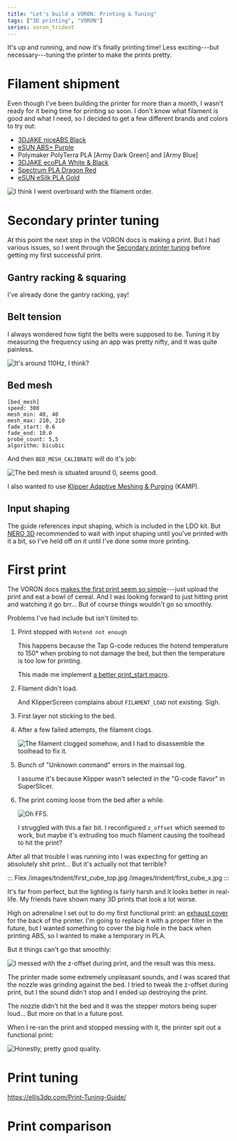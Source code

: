 ```yaml
---
title: "Let's build a VORON: Printing & Tuning"
tags: ["3D printing", "VORON"]
series: voron_trident
---
```


It's up and running, and now it's finally printing time!
Less exciting---but necessary---tuning the printer to make the prints pretty.

# Filament shipment

Even though I've been building the printer for more than a month, I wasn't ready for it being time for printing so soon.
I don't know what filament is good and what I need, so I decided to get a few different brands and colors to try out:

- [3DJAKE niceABS Black]
- [eSUN ABS+ Purple]
- Polymaker PolyTerra PLA [Army Dark Green] and [Army Blue]
- [3DJAKE ecoPLA White & Black]
- [Spectrum PLA Dragon Red]
- [eSUN eSilk PLA Gold]

![I think I went overboard with the filament order.](/images/trident/filament.jpg)

# Secondary printer tuning

At this point the next step in the VORON docs is making a print.
But I had various issues, so I went through the [Secondary printer tuning][] before getting my first successful print.

## Gantry racking & squaring

I've already done the gantry racking, yay!

## Belt tension

I always wondered how tight the belts were supposed to be.
Tuning it by measuring the frequency using an app was pretty nifty, and it was quite painless.

![It's around 110Hz, I think?](/images/trident/belt_frequencies.png)

## Bed mesh

```
[bed_mesh]
speed: 300
mesh_min: 40, 40
mesh_max: 210, 210
fade_start: 0.6
fade_end: 10.0
probe_count: 5,5
algorithm: bicubic
```

And then `BED_MESH_CALIBRATE` will do it's job:

![The bed mesh is situated around 0, seems good.](/images/trident/bed_mesh.png)

I also wanted to use [Klipper Adaptive Meshing & Purging][] (KAMP).

## Input shaping

The guide references input shaping, which is included in the LDO kit.
But [NERO 3D][] recommended to wait with input shaping until you've printed with it a bit, so I've held off on it until I've done some more printing.

# First print

The VORON docs [makes the first print seem so simple][voron-print]---just upload the print and eat a bowl of cereal.
And I was looking forward to just hitting print and watching it go brr...
But of course things wouldn't go so smoothly.

Problems I've had include but isn't limited to:

1. Print stopped with `Hotend not enough`

   This happens because the Tap G-code reduces the hotend temperature to 150° when probing to not damage the bed, but then the temperature is too low for printing.

   This made me implement [a better print_start macro][].

1. Filament didn't load.

   And KlipperScreen complains about `FILAMENT_LOAD` not existing. Sigh.

1. First layer not sticking to the bed.

1. After a few failed attempts, the filament clogs.

   ![The filament clogged somehow, and I had to disassemble the toolhead to fix it.](/images/trident/clogged.jpg)

1. Bunch of "Unknown command" errors in the mainsail log.

   I assume it's because Klipper wasn't selected in the "G-code flavor" in SuperSlicer.

1. The print coming loose from the bed after a while.

   ![Oh FFS.](/images/trident/fail_print.jpg)

   I struggled with this a fair bit.
   I reconfigured `z_offset` which seemed to work, but maybe it's extruding too much filament causing the toolhead to hit the print?

After all that trouble I was running into I was expecting for getting an absolutely shit print...
But it's actually not that terrible?

::: Flex
/images/trident/first_cube_top.jpg
/images/trident/first_cube_x.jpg
:::

It's far from perfect, but the lighting is fairly harsh and it looks better in real-life.
My friends have shown many 3D prints that look a lot worse.

High on adrenaline I set out to do my first functional print: an [exhaust cover][] for the back of the printer.
I'm going to replace it with a proper filter in the future, but I wanted something to cover the big hole in the back when printing ABS, so I wanted to make a temporary in PLA.

But it things can't go that smoothly:

![I messed with the z-offset during print, and the result was this mess.](/images/trident/fail_print_exhaust.jpg)

The printer made some extremely unpleasant sounds, and I was scared that the nozzle was grinding against the bed.
I tried to tweak the z-offset during print, but I the sound didn't stop and I ended up destroying the print.

The nozzle didn't hit the bed and it was the stepper motors being super loud... But more on that in a future post.

When I re-ran the print and stopped messing with it, the printer spit out a functional print:

![Honestly, pretty good quality.](/images/trident/print_exhaust.jpg)

# Print tuning

<https://ellis3dp.com/Print-Tuning-Guide/>

# Print comparison

[3DJAKE niceABS Black]: https://www.3djake.com/3djake/niceabs-black?sai=3802
[eSUN ABS+ Purple]: https://www.3djake.com/esun/abs-purple-2?sai=11812
[PLA Army Blue]: https://www.3djake.com/polymaker/polyterra-pla-army-blue?sai=14897
[PLA Army Dark Green]: https://www.3djake.com/polymaker/polyterra-pla-army-dark-green?sai=11933
[3DJAKE ecoPLA White & Black]: https://www.3djake.com/3djake/ecopla-white-black-economy-set?sai=5063
[Spectrum PLA Dragon Red]: https://www.3djake.com/spectrum/pla-dragon-red?sai=3969
[eSUN eSilk PLA Gold]: https://www.3djake.com/esun/esilk-pla-gold?sai=11857
[NERO 3D]: https://www.youtube.com/@Nero3D
[Klipper Adaptive Meshing & Purging]: https://github.com/kyleisah/Klipper-Adaptive-Meshing-Purging
[Secondary printer tuning]: https://docs.vorondesign.com/tuning/secondary_printer_tuning.html
[voron-print]: https://docs.vorondesign.com/build/slicer/first_print.html
[a better print_start macro]: https://github.com/jontek2/A-better-print_start-macro
[exhaust cover]: https://github.com/MotorDynamicsLab/LDOVoron2/blob/main/STLs/exhaust_cover.stl
